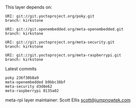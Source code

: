 This layer depends on:

    URI: git://git.yoctoproject.org/poky.git
    branch: kirkstone

    URI: git://git.openembedded.org/meta-openembedded.git
    branch: kirkstone

    URI: git://git.yoctoproject.org/meta-security.git
    branch: kirkstone

    URI: git://git.yoctoproject.org/meta-raspberrypi.git
    branch: kirkstone

Latest commits

    poky 236f30b8a9
    meta-openembedded b9bbc38bf
    meta-security d3d8e62
    meta-raspberrypi 0135a02

meta-rpi layer maintainer: Scott Ellis <scott@jumpnowtek.com>
